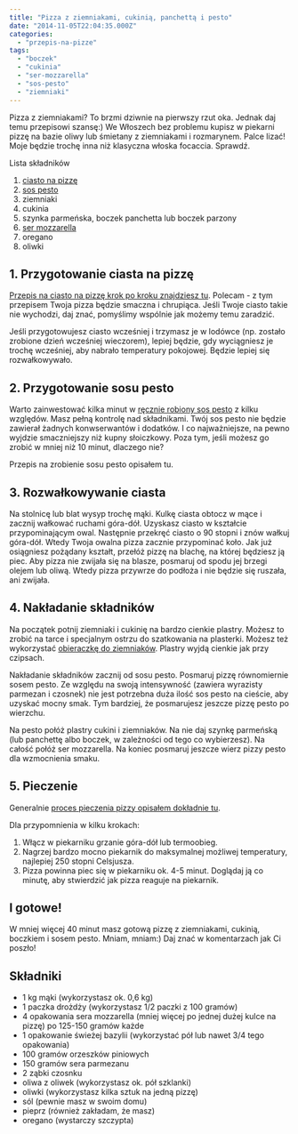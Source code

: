 ```yaml
---
title: "Pizza z ziemniakami, cukinią, panchettą i pesto"
date: "2014-11-05T22:04:35.000Z"
categories: 
  - "przepis-na-pizze"
tags: 
  - "boczek"
  - "cukinia"
  - "ser-mozzarella"
  - "sos-pesto"
  - "ziemniaki"
---
```


Pizza z ziemniakami? To brzmi dziwnie na pierwszy rzut oka. Jednak daj temu przepisowi szansę:) We Włoszech bez problemu kupisz w piekarni pizzę na bazie oliwy lub śmietany z ziemniakami i rozmarynem. Palce lizać! Moje będzie trochę inna niż klasyczna włoska focaccia. Sprawdź.

Lista składników

1. <a title="Przepis na ciasto na pizzę" href="/przepis-na-ciasto-na-pizze/">ciasto na pizzę</a>
2. <a title="Sos pesto – jak zrobić domowy sos pesto – sprawdź przepis" href="/sos-pesto-jak-zrobic-domowy-sos-pesto-sprawdz-przepis/">sos pesto</a>
3. ziemniaki
4. cukinia
5. szynka parmeńska, boczek panchetta lub boczek parzony
6. <a title="Jaki ser wybrać do pizzy?" href="/jaki-ser-wybrac-do-pizzy/">ser mozzarella</a>
7. oregano
8. oliwki

## 1\. Przygotowanie ciasta na pizzę

<a title="Przepis na ciasto na pizzę" href="/przepis-na-ciasto-na-pizze/">Przepis na ciasto na pizzę krok po kroku znajdziesz tu</a>. Polecam - z tym przepisem Twoja pizza będzie smaczna i chrupiąca. Jeśli Twoje ciasto takie nie wychodzi, daj znać, pomyślimy wspólnie jak możemy temu zaradzić.

Jeśli przygotowujesz ciasto wcześniej i trzymasz je w lodówce (np. zostało zrobione dzień wcześniej wieczorem), lepiej będzie, gdy wyciągniesz je trochę wcześniej, aby nabrało temperatury pokojowej. Będzie lepiej się rozwałkowywało.

## 2\. Przygotowanie sosu pesto

Warto zainwestować kilka minut w <a title="Sos pesto – jak zrobić domowy sos pesto – sprawdź przepis" href="/sos-pesto-jak-zrobic-domowy-sos-pesto-sprawdz-przepis/">ręcznie robiony sos pesto</a> z kilku względów. Masz pełną kontrolę nad składnikami. Twój sos pesto nie będzie zawierał żadnych konwserwantów i dodatków. I co najważniejsze, na pewno wyjdzie smaczniejszy niż kupny słoiczkowy. Poza tym, jeśli możesz go zrobić w mniej niż 10 minut, dlaczego nie?

Przepis na zrobienie sosu pesto opisałem tu.

## 3\. Rozwałkowywanie ciasta

Na stolnicę lub blat wysyp trochę mąki. Kulkę ciasta obtocz w mące i zacznij wałkować ruchami góra-dół. Uzyskasz ciasto w kształcie przypominającym owal. Następnie przekręć ciasto o 90 stopni i znów wałkuj góra-dół. Wtedy Twoja owalna pizza zacznie przypominać koło. Jak już osiągniesz pożądany kształt, przełóż pizzę na blachę, na której będziesz ją piec. Aby pizza nie zwijała się na blasze, posmaruj od spodu jej brzegi olejem lub oliwą. Wtedy pizza przywrze do podłoża i nie będzie się ruszała, ani zwijała.

## 4\. Nakładanie składników

Na początek potnij ziemniaki i cukinię na bardzo cienkie plastry. Możesz to zrobić na tarce i specjalnym ostrzu do szatkowania na plasterki. Możesz też wykorzystać [obieraczkę do ziemniaków](http://www.ceneo.pl/12283990#cid=7705&pid=5958). Plastry wyjdą cienkie jak przy czipsach.

Nakładanie składników zacznij od sosu pesto. Posmaruj pizzę równomiernie sosem pesto. Ze względu na swoją intensywność (zawiera wyrazisty parmezan i czosnek) nie jest potrzebna duża ilość sos pesto na cieście, aby uzyskać mocny smak. Tym bardziej, że posmarujesz jeszcze pizzę pesto po wierzchu.

Na pesto połóż plastry cukini i ziemniaków. Na nie daj szynkę parmeńską (lub panchettę albo boczek, w zależności od tego co wybierzesz). Na całość połóż ser mozzarella. Na koniec posmaruj jeszcze wierz pizzy pesto dla wzmocnienia smaku.

## 5\. Pieczenie

Generalnie <a title="Pieczenie pizzy" href="/pieczenie-pizzy/">proces pieczenia pizzy opisałem dokładnie tu</a>.

Dla przypomnienia w kilku krokach:

1. Włącz w piekarniku grzanie góra-dół lub termoobieg.
2. Nagrzej bardzo mocno piekarnik do maksymalnej możliwej temperatury, najlepiej 250 stopni Celsjusza.
3. Pizza powinna piec się w piekarniku ok. 4-5 minut. Doglądaj ją co minutę, aby stwierdzić jak pizza reaguje na piekarnik.

## I gotowe!

W mniej więcej 40 minut masz gotową pizzę z ziemniakami, cukinią, boczkiem i sosem pesto. Mniam, mniam:) Daj znać w komentarzach jak Ci poszło!

## Składniki

- 1 kg mąki (wykorzystasz ok. 0,6 kg)
- 1 paczka drożdży (wykorzystasz 1/2 paczki z 100 gramów)
- 4 opakowania sera mozzarella (mniej więcej po jednej dużej kulce na pizzę) po 125-150 gramów każde
- 1 opakowanie świeżej bazylii (wykorzystać pół lub nawet 3/4 tego opakowania)
- 100 gramów orzeszków piniowych
- 150 gramów sera parmezanu
- 2 ząbki czosnku
- oliwa z oliwek (wykorzystasz ok. pół szklanki)
- oliwki (wykorzystasz kilka sztuk na jedną pizzę)
- sól (pewnie masz w swoim domu)
- pieprz (również zakładam, że masz)
- oregano (wystarczy szczypta)
